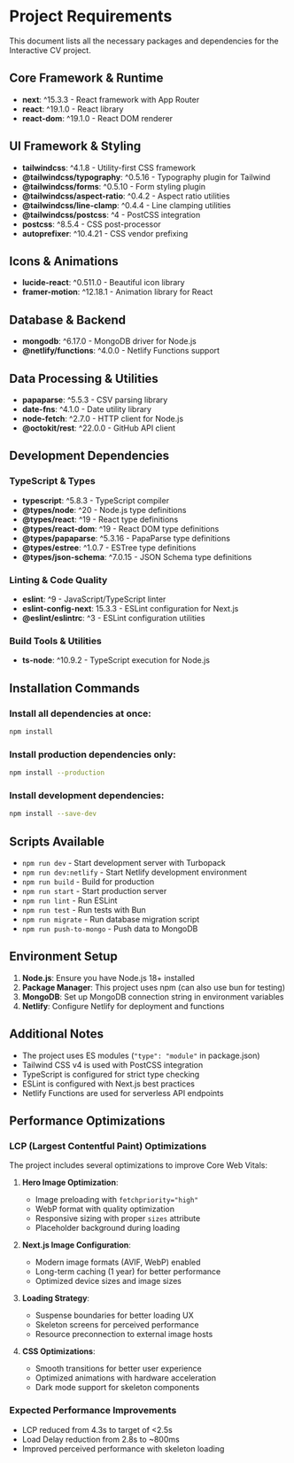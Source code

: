 # Project Requirements

This document lists all the necessary packages and dependencies for the Interactive CV project.

## Core Framework & Runtime
- **next**: ^15.3.3 - React framework with App Router
- **react**: ^19.1.0 - React library
- **react-dom**: ^19.1.0 - React DOM renderer

## UI Framework & Styling
- **tailwindcss**: ^4.1.8 - Utility-first CSS framework
- **@tailwindcss/typography**: ^0.5.16 - Typography plugin for Tailwind
- **@tailwindcss/forms**: ^0.5.10 - Form styling plugin
- **@tailwindcss/aspect-ratio**: ^0.4.2 - Aspect ratio utilities
- **@tailwindcss/line-clamp**: ^0.4.4 - Line clamping utilities
- **@tailwindcss/postcss**: ^4 - PostCSS integration
- **postcss**: ^8.5.4 - CSS post-processor
- **autoprefixer**: ^10.4.21 - CSS vendor prefixing

## Icons & Animations
- **lucide-react**: ^0.511.0 - Beautiful icon library
- **framer-motion**: ^12.18.1 - Animation library for React

## Database & Backend
- **mongodb**: ^6.17.0 - MongoDB driver for Node.js
- **@netlify/functions**: ^4.0.0 - Netlify Functions support

## Data Processing & Utilities
- **papaparse**: ^5.5.3 - CSV parsing library
- **date-fns**: ^4.1.0 - Date utility library
- **node-fetch**: ^2.7.0 - HTTP client for Node.js
- **@octokit/rest**: ^22.0.0 - GitHub API client

## Development Dependencies

### TypeScript & Types
- **typescript**: ^5.8.3 - TypeScript compiler
- **@types/node**: ^20 - Node.js type definitions
- **@types/react**: ^19 - React type definitions
- **@types/react-dom**: ^19 - React DOM type definitions
- **@types/papaparse**: ^5.3.16 - PapaParse type definitions
- **@types/estree**: ^1.0.7 - ESTree type definitions
- **@types/json-schema**: ^7.0.15 - JSON Schema type definitions

### Linting & Code Quality
- **eslint**: ^9 - JavaScript/TypeScript linter
- **eslint-config-next**: 15.3.3 - ESLint configuration for Next.js
- **@eslint/eslintrc**: ^3 - ESLint configuration utilities

### Build Tools & Utilities
- **ts-node**: ^10.9.2 - TypeScript execution for Node.js

## Installation Commands

### Install all dependencies at once:
```bash
npm install
```

### Install production dependencies only:
```bash
npm install --production
```

### Install development dependencies:
```bash
npm install --save-dev
```

## Scripts Available

- `npm run dev` - Start development server with Turbopack
- `npm run dev:netlify` - Start Netlify development environment
- `npm run build` - Build for production
- `npm run start` - Start production server
- `npm run lint` - Run ESLint
- `npm run test` - Run tests with Bun
- `npm run migrate` - Run database migration script
- `npm run push-to-mongo` - Push data to MongoDB

## Environment Setup

1. **Node.js**: Ensure you have Node.js 18+ installed
2. **Package Manager**: This project uses npm (can also use bun for testing)
3. **MongoDB**: Set up MongoDB connection string in environment variables
4. **Netlify**: Configure Netlify for deployment and functions

## Additional Notes

- The project uses ES modules (`"type": "module"` in package.json)
- Tailwind CSS v4 is used with PostCSS integration
- TypeScript is configured for strict type checking
- ESLint is configured with Next.js best practices
- Netlify Functions are used for serverless API endpoints

## Performance Optimizations

### LCP (Largest Contentful Paint) Optimizations
The project includes several optimizations to improve Core Web Vitals:

1. **Hero Image Optimization**:
   - Image preloading with `fetchpriority="high"`
   - WebP format with quality optimization
   - Responsive sizing with proper `sizes` attribute
   - Placeholder background during loading

2. **Next.js Image Configuration**:
   - Modern image formats (AVIF, WebP) enabled
   - Long-term caching (1 year) for better performance
   - Optimized device sizes and image sizes

3. **Loading Strategy**:
   - Suspense boundaries for better loading UX
   - Skeleton screens for perceived performance
   - Resource preconnection to external image hosts

4. **CSS Optimizations**:
   - Smooth transitions for better user experience
   - Optimized animations with hardware acceleration
   - Dark mode support for skeleton components

### Expected Performance Improvements
- LCP reduced from 4.3s to target of <2.5s
- Load Delay reduction from 2.8s to ~800ms
- Improved perceived performance with skeleton loading
